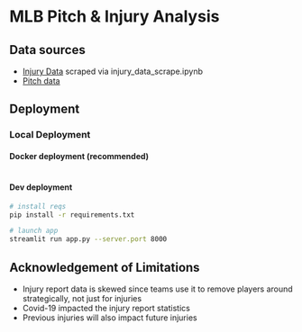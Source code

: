 # MLB Pitch & Injury Analysis

## Data sources
- [Injury Data](https://www.prosportstransactions.com/baseball/Search/SearchResults.php?Player=&Team=&BeginDate=1999-03-01&EndDate=2017-11-01&DLChkBx=yes&submit=Search&start=%22) scraped via injury_data_scrape.ipynb
- [Pitch data](https://baseballsavant.mlb.com/statcast_search?hfPT=&hfAB=&hfGT=R%7C&hfPR=&hfZ=&hfStadium=&hfBBL=&hfNewZones=&hfPull=&hfC=&hfSea=2024%7C&hfSit=&player_type=pitcher&hfOuts=&hfOpponent=&pitcher_throws=&batter_stands=&hfSA=&game_date_gt=&game_date_lt=&hfMo=&hfTeam=&home_road=&hfRO=&position=&hfInfield=&hfOutfield=&hfInn=&hfBBT=&hfFlag=&metric_1=&group_by=name&min_pitches=0&min_results=0&min_pas=0&sort_col=pitches&player_event_sort=api_p_release_speed&sort_order=desc#results)


## Deployment

### Local Deployment

#### Docker deployment (recommended)
~~~bash

~~~

#### Dev deployment
~~~bash 
# install reqs
pip install -r requirements.txt

# launch app
streamlit run app.py --server.port 8000
~~~

## Acknowledgement of Limitations
- Injury report data is skewed since teams use it to remove players around strategically, not just for injuries  
- Covid-19 impacted the injury report statistics
- Previous injuries will also impact future injuries